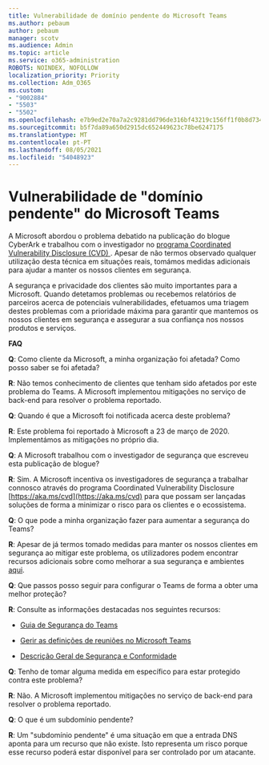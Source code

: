 ```yaml
---
title: Vulnerabilidade de domínio pendente do Microsoft Teams
ms.author: pebaum
author: pebaum
manager: scotv
ms.audience: Admin
ms.topic: article
ms.service: o365-administration
ROBOTS: NOINDEX, NOFOLLOW
localization_priority: Priority
ms.collection: Adm_O365
ms.custom:
- "9002884"
- "5503"
- "5502"
ms.openlocfilehash: e7b9ed2e70a7a2c9281dd796de316bf43219c156ff1f0b8d734b428a482af4d6
ms.sourcegitcommit: b5f7da89a650d2915dc652449623c78be6247175
ms.translationtype: MT
ms.contentlocale: pt-PT
ms.lasthandoff: 08/05/2021
ms.locfileid: "54048923"
---
```

# <a name="microsoft-teams-dangling-domain-vulnerability"></a>Vulnerabilidade de "domínio pendente" do Microsoft Teams

A Microsoft abordou o problema debatido na publicação do blogue CyberArk e trabalhou com o investigador no [programa Coordinated Vulnerability Disclosure (CVD) ](https://aka.ms/cvd). Apesar de não termos observado qualquer utilização desta técnica em situações reais, tomámos medidas adicionais para ajudar a manter os nossos clientes em segurança.

A segurança e privacidade dos clientes são muito importantes para a Microsoft. Quando detetamos problemas ou recebemos relatórios de parceiros acerca de potenciais vulnerabilidades, efetuamos uma triagem destes problemas com a prioridade máxima para garantir que mantemos os nossos clientes em segurança e assegurar a sua confiança nos nossos produtos e serviços.

**FAQ**

**Q**: Como cliente da Microsoft, a minha organização foi afetada? Como posso saber se foi afetada?

**R**: Não temos conhecimento de clientes que tenham sido afetados por este problema do Teams. A Microsoft implementou mitigações no serviço de back-end para resolver o problema reportado.

**Q**: Quando é que a Microsoft foi notificada acerca deste problema?

**R**: Este problema foi reportado à Microsoft a 23 de março de 2020. Implementámos as mitigações no próprio dia.

**Q**: A Microsoft trabalhou com o investigador de segurança que escreveu esta publicação de blogue?

**R**: Sim. A Microsoft incentiva os investigadores de segurança a trabalhar connosco através do programa Coordinated Vulnerability Disclosure [https://aka.ms/cvd](https://aka.ms/cvd) para que possam ser lançadas soluções de forma a minimizar o risco para os clientes e o ecossistema.  

**Q**: O que pode a minha organização fazer para aumentar a segurança do Teams?  

**R**: Apesar de já termos tomado medidas para manter os nossos clientes em segurança ao mitigar este problema, os utilizadores podem encontrar recursos adicionais sobre como melhorar a sua segurança e ambientes [aqui](https://www.microsoft.com/microsoft-365/blog/2020/04/06/it-professionals-privacy-security-microsoft-teams/).  

**Q**: Que passos posso seguir para configurar o Teams de forma a obter uma melhor proteção?

**R**: Consulte as informações destacadas nos seguintes recursos: 

- [Guia de Segurança do Teams](https://docs.microsoft.com/microsoftteams/teams-security-guide)

- [Gerir as definições de reuniões no Microsoft Teams](https://docs.microsoft.com/microsoftteams/meeting-settings-in-teams)

- [Descrição Geral de Segurança e Conformidade](https://docs.microsoft.com/microsoftteams/security-compliance-overview)

**Q**: Tenho de tomar alguma medida em específico para estar protegido contra este problema?

**R**: Não. A Microsoft implementou mitigações no serviço de back-end para resolver o problema reportado.

**Q**: O que é um subdomínio pendente?

**R**:  Um "subdomínio pendente" é uma situação em que a entrada DNS aponta para um recurso que não existe.  Isto representa um risco porque esse recurso poderá estar disponível para ser controlado por um atacante.
